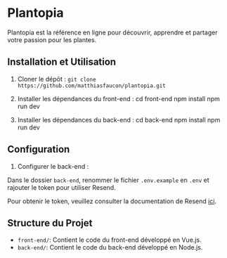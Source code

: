 # Plantopia

Plantopia est la référence en ligne pour découvrir, apprendre et partager votre passion pour les plantes.

## Installation et Utilisation

1. Cloner le dépôt : `git clone https://github.com/matthiasfaucon/plantopia.git`
2. Installer les dépendances du front-end :
cd front-end
npm install
npm run dev

3. Installer les dépendances du back-end :
cd back-end
npm install
npm run dev

## Configuration

1. Configurer le back-end :

Dans le dossier `back-end`, renommer le fichier `.env.example` en `.env` et rajouter le token pour utiliser Resend.

Pour obtenir le token, veuillez consulter la documentation de Resend [ici](https://resend.com/docs/introduction).

## Structure du Projet

- `front-end/`: Contient le code du front-end développé en Vue.js.
- `back-end/`: Contient le code du back-end développé en Node.js.
